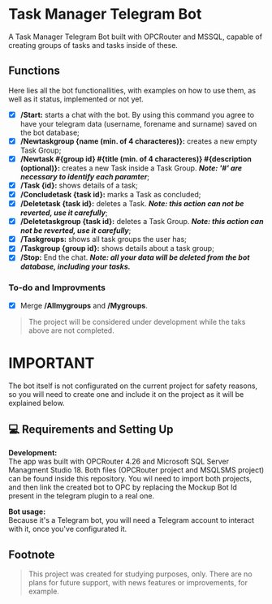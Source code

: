 ﻿
# Task Manager Telegram Bot

A Task Manager Telegram Bot built with OPCRouter and MSSQL, capable of creating groups of tasks and tasks inside of these.

## Functions

Here lies all the bot functionallities, with examples on how to use them, as well as it status, implemented or not yet.

- [x] **/Start:** starts a chat with the bot. By using this command you agree to have your telegram data (username, forename and surname) saved on the bot database;
- [x] **/Newtaskgroup {name (min. of 4 characteres)}:** creates a new empty Task Group;
- [x] **/Newtask #{group id} #{title (min. of 4 characteres)} #{description (optional)}:** creates a new Task inside a Task Group. ***Note: '#' are necessary to identify each paramter***;
- [x] **/Task {id}:** shows details of a task;
- [x] **/Concludetask {task id}:** marks a Task as concluded;
- [x] **/Deletetask {task id}:** deletes a Task. ***Note: this action can not be reverted, use it carefully***;
- [x] **/Deletetaskgroup {task id}:** deletes a Task Group. ***Note: this action can not be reverted, use it carefully***;
- [x] **/Taskgroups:** shows all task groups the user has;
- [x] **/Taskgroup {group id}:** shows details about a task group;
- [x] **/Stop:** End the chat. ***Note: all your data will be deleted from the bot database, including your tasks.***

### To-do and Improvments

- [x] Merge **/Allmygroups** and **/Mygroups**.

>The project will be considered under development while the taks above are not completed.

# IMPORTANT
The bot itself is not configurated on the current project for safety reasons, so you will need to create one and include it on the project as it will be explained below. 

## 💻 Requirements and Setting Up

**Development:**<br>
The app was built with OPCRouter 4.26 and Microsoft SQL Server Managment Studio 18. Both files (OPCRouter project and MSQLSMS project) can be found inside this repository. You wil need to import both projects, and then link the created bot to OPC by replacing the Mockup Bot Id present in the telegram plugin to a real one.

**Bot usage:**<br>
Because it's a Telegram bot, you will need a Telegram account to interact with it, once you've configurated it.

## Footnote

> This project was created for studying purposes, only. There are no plans for future support, with news features or improvements, for example.
